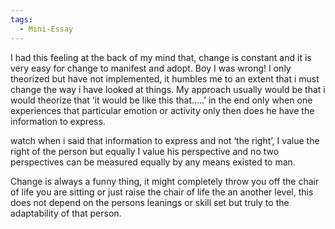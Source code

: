 ```yaml
---
tags:
  - Mini-Essay
---
```

I had this feeling at the back of my mind that, change is constant and it is very easy for change to manifest and adopt. Boy I was wrong! I only theorized but have not implemented, it humbles me to an extent that i must change the way i have looked at things. My approach usually would be that i would theorize that ‘it would be like this that.....’ in the end only when one experiences that particular emotion or activity only then does he have the information to express.

watch when i said that information to express and not ‘the right’, I value the right of the person but equally I value his perspective and no two perspectives can be measured equally by any means existed to man. 

Change is always a funny thing, it might completely throw you off the chair of life you are sitting or just raise the chair of life the an another level, this does not depend on the persons leanings or skill set but truly to the adaptability of that person. 